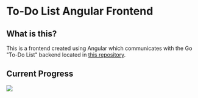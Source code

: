 # To-Do List Angular Frontend

## What is this?
This is a frontend created using Angular which communicates with the Go "To-Do List" backend located in [this repository](https://github.com/GryPr/GoLang-To-Do-List).

## Current Progress
![](https://i.imgur.com/ooIaNfG.png)